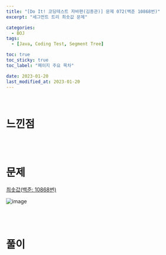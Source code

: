```yaml
---
title: "[Do It! 코딩테스트 자바편(김종관)] 문제 072(백준 10868번)"
excerpt: "세그먼트 트리 최솟값 문제"

categories:
  - BOJ
tags:
  - [Java, Coding Test, Segment Tree]

toc: true
toc_sticky: true
toc_label: "페이지 주요 목차"

date: 2023-01-20
last_modified_at: 2023-01-20
---
```


<br>

# 느낀점

<br><br>

# 문제

[최솟값(백준: 10868번)](https://www.acmicpc.net/problem/10868)

![image](https://user-images.githubusercontent.com/112764753/213600443-c95a422c-cd54-40b6-a815-5cbef11c17c4.png)

<br><br>

# 풀이

```java

```
